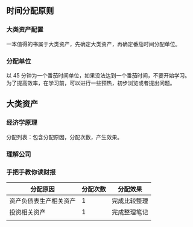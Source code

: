  ## 时间分配原则

 ### 大类资产配置

一本值得的书属于大类资产，先确定大类资产，再确定番茄时间分配单位。

 ### 分配单位
 以 45 分钟为一个番茄时间单位，如果没法达到一个番茄时间，不要开始学习。
 为了提高效率，在学习前，可以进行一些预热，初步浏览或者提出问题。

 ## 大类资产

 ### 经济学原理

 分配列表：包含分配原因，分配次数，产生效果。

 ### 理解公司

 ### 手把手教你读财报

 

| 分配原因               | 分配次数 | 分配效果     |
| ---------------------- | -------- | ------------ |
| 资产负债表生产相关资产 | 1        | 完成比较整理 |
|  投资相关资产         | 1         | 完成整理笔记  |
|                        |          |              |

